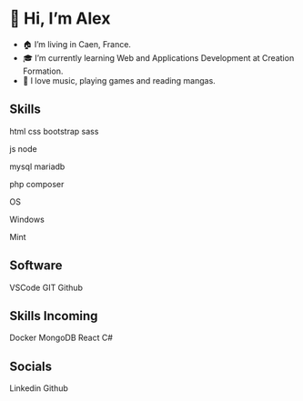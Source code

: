 # 👋 Hi, I’m Alex
- 🏠 I’m living in Caen, France.
- 🎓 I’m currently learning Web and Applications Development at Creation Formation.
- 💜 I love music, playing games and reading mangas. 

## Skills

html css bootstrap sass

js node

mysql mariadb

php composer

OS

Windows 

Mint

## Software

VSCode GIT Github

## Skills Incoming

Docker MongoDB React C#

## Socials

Linkedin Github
